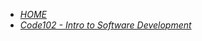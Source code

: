 



- [*HOME*](https://github.com/nassir1976/reading-notes.git/)
- [*Code102 - Intro to Software Development*](https://nassir1976.github.io/reading-notes/)



